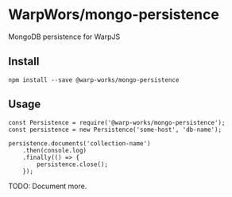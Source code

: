 # WarpWors/mongo-persistence

MongoDB persistence for WarpJS

## Install

    npm install --save @warp-works/mongo-persistence

## Usage

    const Persistence = require('@warp-works/mongo-persistence');
    const persistence = new Persistence('some-host', 'db-name');

    persistence.documents('collection-name')
        .then(console.log)
        .finally(() => {
            persistence.close();
        });

TODO: Document more.
